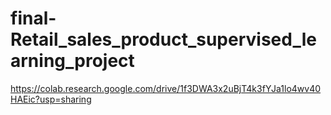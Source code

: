 # final-Retail_sales_product_supervised_learning_project
https://colab.research.google.com/drive/1f3DWA3x2uBjT4k3fYJa1lo4wv40HAEic?usp=sharing

